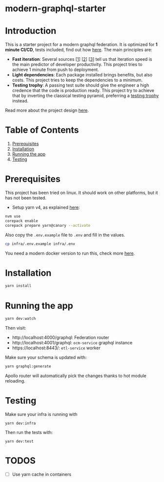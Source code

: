 # modern-graphql-starter

# Introduction

This is a starter project for a modern graphql federation. It is optimized for **1 minute CI/CD**, tests included,
find out how [here](docs/pipelines.md). The main principles are:

- **Fast iteration**: Several sources [[1](https://www.oreilly.com/library/view/accelerate/9781457191435/)] 
[[2](https://circleci.com/resources/2023-state-of-software-delivery/)] [[3](https://cloud.google.com/devops/state-of-devops/)]
tell us that iteration speed is the main predictor of developer productivity. This project tries to achieve 1 minute 
from push to deployment.
- **Light dependencies**: Each package installed brings benefits, but also costs. This project tries to keep the 
dependencies to a minimum.
- **Testing trophy**: A passing test suite should give the engineer a high credence that the code is production ready. 
This project try to achieve that by inverting the classical testing pyramid, preferring a 
[testing trophy](https://kentcdodds.com/blog/the-testing-trophy-and-testing-classifications) instead.

Read more about the project design [here](docs/README.md).


# Table of Contents
1. [Prerequisites](#Prerequisites)
2. [Installation](#Installation)
3. [Running the app](#Running-the-app)
4. [Testing](#Testing)

# Prerequisites

This project has been tried on linux. It should work on other platforms, but it has not been tested.

- Setup yarn v4, as explained [here](https://yarnpkg.com/getting-started/install):
```bash
nvm use
corepack enable
corepack prepare yarn@canary --activate
```

Also copy the `.env.example` file to `.env` and fill in the values.
```bash
cp infra/.env.example infra/.env
```

You need a modern docker version to run this, check more [here](https://docs.docker.com/get-docker/).

# Installation

```bash
yarn install
```

# Running the app

```bash
yarn dev:watch
```

Then visit:

- http://localhost:4000/graphql: Federation router
- http://localhost:4001/graphql: `ocm-service` graphql instance
- https://localhost:8443/: `etl-service` worker

Make sure your schema is updated with:

```bash
yarn graphql:generate
```

Apollo router will automatically pick the changes thanks to hot module reloading.

# Testing

Make sure your infra is running with

`yarn dev:infra`

Then run the tests with:

`yarn dev:test`


# TODOS

- [ ] Use yarn cache in containers
